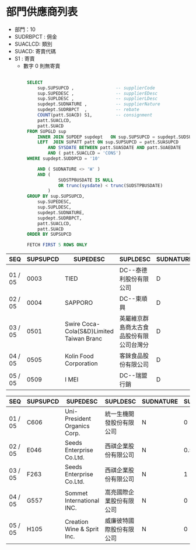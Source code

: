
# 部門供應商列表 

- 部門：10
- SUDRBPCT : 佣金
- SUACLCD: 類別
- SUACD: 寄賣代碼
- S1 : 寄賣
   - 數字 0 則無寄賣

```sql
   
        SELECT
            sup.SUPSUPCD ,                -- supplierCode
            sup.SUPEDESC ,                -- supplierEDesc
            sup.SUPLDESC ,                -- supplierLDesc
            supdept.SUDNATURE ,           -- supplierNature
            supdept.SUDRBPCT  ,           -- rebate
            COUNT(patt.SUACD) S1,         -- consignment
            patt.SUACLCD,
            patt.SUACD
        FROM SUPGLD sup
            INNER JOIN SUPDEP supdept   ON sup.SUPSUPCD = supdept.SUDSUPCD
            LEFT  JOIN SUPATT patt ON sup.SUPSUPCD = patt.SUASUPCD
                AND SYSDATE BETWEEN patt.SUASDATE AND patt.SUAEDATE
                AND ( patt.SUACLCD = 'CONS')
        WHERE supdept.SUDDPCD = '10'

            AND ( SUDNATURE <> 'W' )
            AND (
                    SUDSTPBUSDATE IS NULL
                    OR trunc(sysdate) < trunc(SUDSTPBUSDATE)
                )
        GROUP BY sup.SUPSUPCD,
            sup.SUPEDESC,
            sup.SUPLDESC,
            supdept.SUDNATURE,
            supdept.SUDRBPCT,
            patt.SUACLCD,
            patt.SUACD
        ORDER BY SUPSUPCD

        FETCH FIRST 5 ROWS ONLY

```

|SEQ|SUPSUPCD|SUPEDESC|SUPLDESC|SUDNATURE|SUDRBPCT|SUACLCD|SUACD|S1|
| -- | -- | -- | -- | -- | -- | -- | -- | -- |
|01 / 05|0003|TIED|DC--泰德利股份有限公司|D|14.05|null|null|0|
|02 / 05|0004|SAPPORO|DC--東順興|D|8.28|null|null|0|
|03 / 05|0501|Swire Coca-Cola(S&D)Limited Taiwan Branc|英屬維京群島商太古食品股份有限公司台灣分|D|3.25|null|null|0|
|04 / 05|0505|Kolin Food Corporation|客錸食品股份有限公司|D|3.75|null|null|0|
|05 / 05|0509|I MEI|DC--瑞盟行銷|D|6.4|null|null|0|



|SEQ|SUPSUPCD|SUPEDESC|SUPLDESC|SUDNATURE|SUDRBPCT|SUACLCD|SUACD|S1|
| -- | -- | -- | -- | -- | -- | -- | -- | -- |
|01 / 05|C606|Uni-President Organics Corp.|統一生機開發股份有限公司|N|0|CONS|C00|1|
|02 / 05|E046|Seeds Enterprise Co.Ltd.|西祺企業股份有限公司|N|0.5|CONS|C00|1|
|03 / 05|F263|Seeds Enterprise Co.Ltd.|西祺企業股份有限公司|N|1|CONS|C00|1|
|04 / 05|G557|Sommet International INC.|嵩亮國際企業股份有限公司|N|0|CONS|C00|1|
|05 / 05|H105|Creation Wine & Sprit Inc.|威廉彼特國際股份有限公司|N|0|CONS|C00|1|
